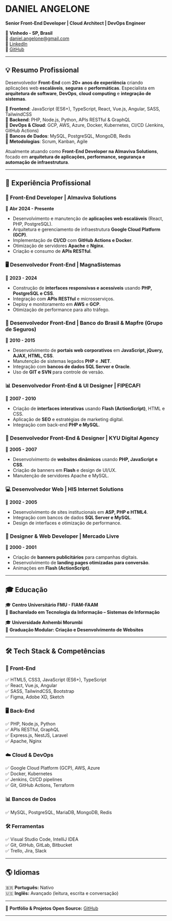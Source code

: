 # **DANIEL ANGELONE**  
**Senior Front-End Developer | Cloud Architect | DevOps Engineer**  

📍 **Vinhedo - SP, Brasil**  
📧 [daniel.angelone@gmail.com](mailto:daniel.angelone@gmail.com)  
💼 [LinkedIn](https://www.linkedin.com/in/danielangelone/)  
🚀 [GitHub](https://github.com/danielangelone)  

---

## **💡 Resumo Profissional**  
Desenvolvedor **Front-End** com **20+ anos de experiência** criando aplicações web **escaláveis**, **seguras** e **performáticas**. Especialista em **arquitetura de software**, **DevOps**, **cloud computing** e **integração de sistemas**.  

🔹 **Frontend**: JavaScript (ES6+), TypeScript, React, Vue.js, Angular, SASS, TailwindCSS  
🔹 **Backend**: PHP, Node.js, Python, APIs RESTful & GraphQL  
🔹 **DevOps & Cloud**: GCP, AWS, Azure, Docker, Kubernetes, CI/CD (Jenkins, GitHub Actions)  
🔹 **Bancos de Dados**: MySQL, PostgreSQL, MongoDB, Redis  
🔹 **Metodologias**: Scrum, Kanban, Agile  

Atualmente atuando como **Front-End Developer na Almaviva Solutions**, focado em **arquitetura de aplicações, performance, segurança e automação de infraestrutura**.  

---

## **💼 Experiência Profissional**  

### **🚀 Front-End Developer | Almaviva Solutions**  
📅 **Abr 2024 - Presente**  
- Desenvolvimento e manutenção de **aplicações web escaláveis** (React, PHP, PostgreSQL).  
- Arquitetura e gerenciamento de infraestrutura **Google Cloud Platform (GCP)**.  
- Implementação de **CI/CD** com **GitHub Actions e Docker**.  
- Otimização de servidores **Apache** e **Nginx**.  
- Criação e consumo de **APIs RESTful**.  

### **🖥️ Desenvolvedor Front-End | MagnaSistemas**  
📅 **2023 - 2024**  
- Construção de **interfaces responsivas e acessíveis** usando **PHP, PostgreSQL e CSS**.  
- Integração com **APIs RESTful** e microsserviços.  
- Deploy e monitoramento em **AWS** e **GCP**.  
- Otimização de performance para alto tráfego.  

### **🏦 Desenvolvedor Front-End | Banco do Brasil & Mapfre (Grupo de Seguros)**  
📅 **2010 - 2015**  
- Desenvolvimento de **portais web corporativos** em **JavaScript, jQuery, AJAX, HTML, CSS**.  
- Manutenção de sistemas legados **PHP** e **.NET**.  
- Integração com **bancos de dados SQL Server e Oracle**.  
- Uso de **GIT e SVN** para controle de versão.  

### **📊 Desenvolvedor Front-End & UI Designer | FIPECAFI**  
📅 **2007 - 2010**  
- Criação de **interfaces interativas** usando **Flash (ActionScript)**, HTML e CSS.  
- Aplicação de **SEO** e estratégias de marketing digital.  
- Integração com back-end **PHP e MySQL**.  

### **🎨 Desenvolvedor Front-End & Designer | KYU Digital Agency**  
📅 **2005 - 2007**  
- Desenvolvimento de **websites dinâmicos** usando **PHP, JavaScript e CSS**.  
- Criação de banners em **Flash** e design de UI/UX.  
- Manutenção de servidores Apache e MySQL.  

### **💻 Desenvolvedor Web | HIS Internet Solutions**  
📅 **2002 - 2005**  
- Desenvolvimento de sites institucionais em **ASP, PHP e HTML4**.  
- Integração com bancos de dados **SQL Server e MySQL**.  
- Design de interfaces e otimização de performance.  

### **📢 Designer & Web Developer | Mercado Livre**  
📅 **2000 - 2001**  
- Criação de **banners publicitários** para campanhas digitais.  
- Desenvolvimento de **landing pages otimizadas para conversão**.  
- Animações em **Flash (ActionScript)**.  

---

## **🎓 Educação**  
🎓 **Centro Universitário FMU - FIAM-FAAM**  
📅 **Bacharelado em Tecnologia da Informação – Sistemas de Informação**  

🎓 **Universidade Anhembi Morumbi**  
📅 **Graduação Modular: Criação e Desenvolvimento de Websites**  

---

## **🛠️ Tech Stack & Competências**  

### **🚀 Front-End**  
✅ HTML5, CSS3, JavaScript (ES6+), TypeScript  
✅ React, Vue.js, Angular  
✅ SASS, TailwindCSS, Bootstrap  
✅ Figma, Adobe XD, Sketch  

### **🖥️ Back-End**  
✅ PHP, Node.js, Python  
✅ APIs RESTful, GraphQL  
✅ Express.js, NestJS, Laravel  
✅ Apache, Nginx  

### **☁️ Cloud & DevOps**  
✅ Google Cloud Platform (GCP), AWS, Azure  
✅ Docker, Kubernetes  
✅ Jenkins, CI/CD pipelines  
✅ Git, GitHub Actions, Terraform  

### **📊 Bancos de Dados**  
✅ MySQL, PostgreSQL, MariaDB, MongoDB, Redis  

### **🛠️ Ferramentas**  
✅ Visual Studio Code, IntelliJ IDEA  
✅ Git, GitHub, GitLab, Bitbucket  
✅ Trello, Jira, Slack  

---

## **🌎 Idiomas**  
🇧🇷 **Português:** Nativo  
🇺🇸 **Inglês:** Avançado (leitura, escrita e conversação)  

---

🚀 **Portfólio & Projetos Open Source:** [GitHub](https://github.com/danielangelone)  

---

